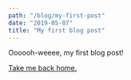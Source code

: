 ```yaml
---
path: "/blog/my-first-post"
date: "2019-05-07"
title: "My first blog post"
---
```

Oooooh-weeee, my first blog post!

[Take me back home.](/)
